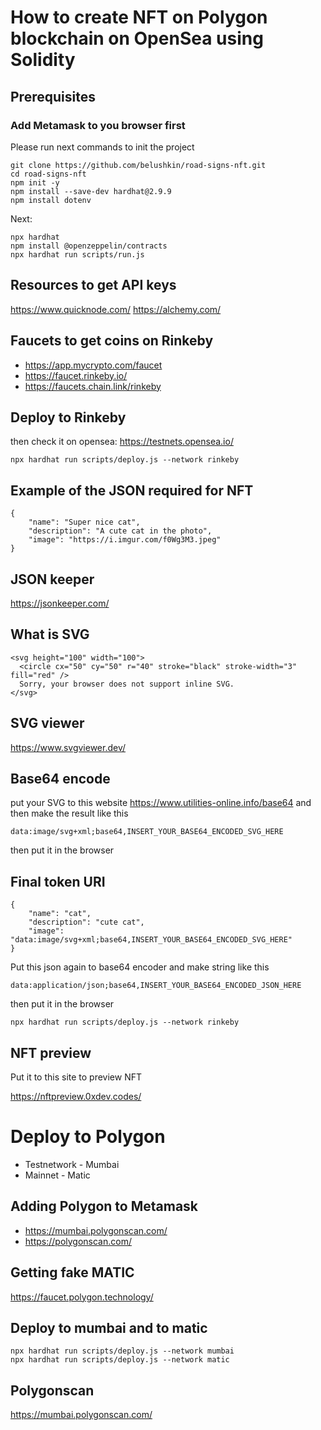 # How to create NFT on Polygon blockchain on OpenSea using Solidity

## Prerequisites

### Add Metamask to you browser first

Please run next commands to init the project

```
git clone https://github.com/belushkin/road-signs-nft.git
cd road-signs-nft
npm init -y
npm install --save-dev hardhat@2.9.9
npm install dotenv
```

Next:

```
npx hardhat
npm install @openzeppelin/contracts
npx hardhat run scripts/run.js
```

## Resources to get API keys
https://www.quicknode.com/
https://alchemy.com/


## Faucets to get coins on Rinkeby
- https://app.mycrypto.com/faucet
- https://faucet.rinkeby.io/
- https://faucets.chain.link/rinkeby


## Deploy to Rinkeby

then check it on opensea: https://testnets.opensea.io/
```
npx hardhat run scripts/deploy.js --network rinkeby
```

## Example of the JSON required for NFT
```
{
    "name": "Super nice cat",
    "description": "A cute cat in the photo",
    "image": "https://i.imgur.com/f0Wg3M3.jpeg"
}
```

## JSON keeper

https://jsonkeeper.com/

## What is SVG

```
<svg height="100" width="100">
  <circle cx="50" cy="50" r="40" stroke="black" stroke-width="3" fill="red" />
  Sorry, your browser does not support inline SVG.  
</svg> 
```

## SVG viewer

https://www.svgviewer.dev/


## Base64 encode

put your SVG to this website https://www.utilities-online.info/base64 and then make the result like this

```
data:image/svg+xml;base64,INSERT_YOUR_BASE64_ENCODED_SVG_HERE
```

then put it in the browser

## Final token URI


```
{
    "name": "cat",
    "description": "cute cat",
    "image": "data:image/svg+xml;base64,INSERT_YOUR_BASE64_ENCODED_SVG_HERE"
}
```

Put this json again to base64 encoder and make string like this

```
data:application/json;base64,INSERT_YOUR_BASE64_ENCODED_JSON_HERE
```

then put it in the browser

```
npx hardhat run scripts/deploy.js --network rinkeby
```

## NFT preview

Put it to this site to preview NFT

https://nftpreview.0xdev.codes/


# Deploy to Polygon

- Testnetwork - Mumbai
- Mainnet - Matic


## Adding Polygon to Metamask
- https://mumbai.polygonscan.com/
- https://polygonscan.com/

## Getting fake MATIC

https://faucet.polygon.technology/


## Deploy to mumbai and to matic

```
npx hardhat run scripts/deploy.js --network mumbai
npx hardhat run scripts/deploy.js --network matic
```

## Polygonscan

https://mumbai.polygonscan.com/
